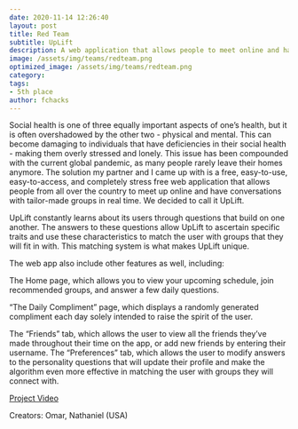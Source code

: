 ```yaml
---
date: 2020-11-14 12:26:40
layout: post
title: Red Team
subtitle: UpLift
description: A web application that allows people to meet online and have conversations in tailor-made groups.
image: /assets/img/teams/redteam.png
optimized_image: /assets/img/teams/redteam.png
category:
tags:
- 5th place
author: fchacks
---
```


Social health is one of three equally important aspects of one’s health, but it is often overshadowed by the other two - physical and mental. This can become damaging to individuals that have deficiencies in their social health - making them overly stressed and lonely. This issue has been compounded with the current global pandemic, as many people rarely leave their homes anymore. The solution my partner and I came up with is a free, easy-to-use, easy-to-access, and completely stress free web application that allows people from all over the country to meet up online and have conversations with tailor-made groups in real time. We decided to call it UpLift.

UpLift constantly learns about its users through questions that build on one another. The answers to these questions allow UpLift to ascertain specific traits and use these characteristics to match the user with groups that they will fit in with. This matching system is what makes UpLift unique.

The web app also include other features as well, including:

The Home page, which allows you to view your upcoming schedule, join recommended groups, and answer a few daily questions.

“The Daily Compliment” page, which displays a randomly generated compliment each day solely intended to raise the spirit of the user.

The “Friends” tab, which allows the user to view all the friends they’ve made throughout their time on the app, or add new friends by entering their username.
The “Preferences” tab, which allows the user to modify answers to the personality questions that will update their profile and make the algorithm even more effective in matching the user with groups they will connect with.

<a href="https://www.youtube.com/watch?v=amaQDh2WTH8">Project Video</a>

Creators: Omar, Nathaniel (USA)
